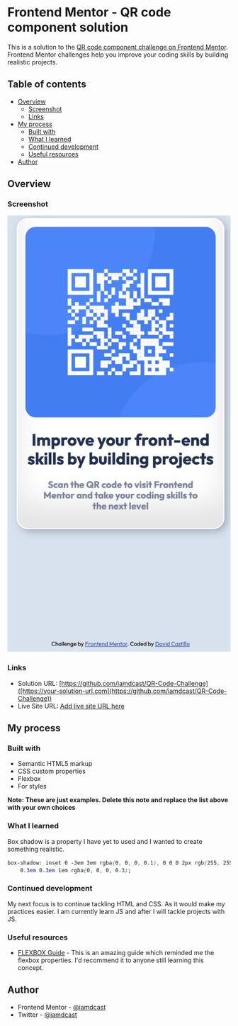 # Frontend Mentor - QR code component solution

This is a solution to the [QR code component challenge on Frontend Mentor](https://www.frontendmentor.io/challenges/qr-code-component-iux_sIO_H). Frontend Mentor challenges help you improve your coding skills by building realistic projects. 

## Table of contents

- [Overview](#overview)
  - [Screenshot](#screenshot)
  - [Links](#links)
- [My process](#my-process)
  - [Built with](#built-with)
  - [What I learned](#what-i-learned)
  - [Continued development](#continued-development)
  - [Useful resources](#useful-resources)
- [Author](#author)


## Overview

### Screenshot

![](/ScreenShot.png)


### Links

- Solution URL: [https://github.com/iamdcast/QR-Code-Challenge]([https://your-solution-url.com](https://github.com/iamdcast/QR-Code-Challenge))
- Live Site URL: [Add live site URL here](https://your-live-site-url.com)

## My process

### Built with

- Semantic HTML5 markup
- CSS custom properties
- Flexbox
- For styles

**Note: These are just examples. Delete this note and replace the list above with your own choices**

### What I learned

Box shadow is a property I have yet to used and I wanted to create something realistic.

```css
box-shadow: inset 0 -3em 3em rgba(0, 0, 0, 0.1), 0 0 0 2px rgb(255, 255, 255),
    0.3em 0.3em 1em rgba(0, 0, 0, 0.3);
```

### Continued development

My next focus is to continue tackling HTML and CSS. As it would make my practices easier. I am currently learn JS and after I will tackle projects with JS.


### Useful resources

- [FLEXBOX Guide](https://css-tricks.com/snippets/css/a-guide-to-flexbox/) - This is an amazing guide which reminded me the flexbox properties. I'd recommend it to anyone still learning this concept.


## Author

- Frontend Mentor - [@iamdcast](https://www.frontendmentor.io/profile/iamdcast)
- Twitter - [@iamdcast](https://www.twitter.com/iamdcast)



